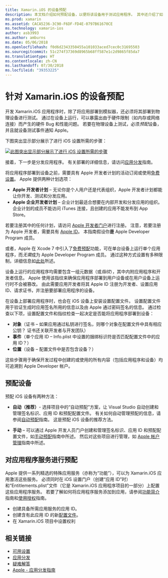 ```yaml
---
title: Xamarin.iOS 的设备预配
description: 本文档介绍如何预配设备，以便将该设备用于测试应用程序。 其中还介绍了如何配置应用，以便使用推送通知等功能。
ms.prod: xamarin
ms.assetid: CACA5236-3C90-F6DF-FD4E-0797B61670CE
ms.technology: xamarin-ios
author: asb3993
ms.author: amburns
ms.date: 05/06/2018
ms.openlocfilehash: f0d6d2343350455a101033aced7cec0c31695503
ms.sourcegitcommit: 51c274f37369d8965b68ff587e1c2d9865f85da7
ms.translationtype: HT
ms.contentlocale: zh-CN
ms.lasthandoff: 07/30/2018
ms.locfileid: "39353225"
---
```

# <a name="device-provisioning-for-xamarinios"></a>针对 Xamarin.iOS 的设备预配

开发 Xamarin.iOS 应用程序时，除了将应用部署到模拟器，还必须将其部署到物理设备进行测试。 通过在设备上运行，可以暴露出由于硬件限制（如内存或网络连接）而产生的硬件 Bug 和性能问题。 若要在物理设备上测试，必须*预配*设备，并且就设备测试事件通知 Apple。

下图突出显示部分展示了进行 iOS 设置所需的步骤：

[![](images/provisioningdiagram.png "此图突出显示部分展示了进行 iOS 设置所需的步骤")](images/provisioningdiagram.png#lightbox)

接着，下一步是分发应用程序。 有关部署的详细信息，请访问[应用分发](~/ios/deploy-test/app-distribution/index.md)指南。

将应用程序部署到设备之前，需要具有 Apple 开发者计划的活动订阅或使用[免费设置](~/ios/get-started/installation/device-provisioning/free-provisioning.md)。 Apple 提供两种计划选项：

- **Apple 开发者计划** – 无论你是个人用户还是代表组织，Apple 开发者计划都能让你开发、测试和分发应用。
- **Apple 企业开发者计划** – 企业计划最适合想要在内部开发和分发应用的组织。 企业计划的成员不能访问 iTunes 连接，且创建的应用不能发布到 App Store。

若要注册其中的任何计划，请访问 [Apple 开发者门户](https://developer.apple.com/programs/enroll/)进行注册。 注意，若要注册为 Apple 开发者，需要具有 [Apple ID](https://appleid.apple.com/)。 本指南假设你**是** Apple Developer Program 成员。

或者，Apple 在 Xcode 7 中引入了[免费预配](~/ios/get-started/installation/device-provisioning/free-provisioning.md)功能，可在单台设备上运行单个应用程序，而*无需*成为 Apple Developer Program 成员。 通过这种方式设置有多种限制，详细信息如[此处](~/ios/get-started/installation/device-provisioning/free-provisioning.md#limitations)所述。

设备上运行的应用程序均需要包含一组元数据（或*指纹*），其中内附应用程序和开发者信息。 Apple 使用该指纹来确保应用程序部署到用户设备或在用户设备上运行时不会被篡改。 由此需要应用开发者将其 Apple ID 注册为开发者、设置应用 ID、请求证书，并注册要部署应用程序的设备。

在设备上部署应用程序时，也会在 iOS 设备上安装设置配置文件。 设置配置文件用于验证生成时应用签名所用的信息以及由 Apple 通过密码签名的信息。 通过检查以下项，设置配置文件和指纹检查一起决定是否能将应用程序部署到设备：

- **对象**（证书 – 如果应用通过私钥进行签名，则哪个对象在配置文件中具有相应公钥？ 证书还关联开发者与开发团队）
- **事件**（单个应用 ID – Info.plist 中设置的捆绑标识符是否匹配配置文件中的应用 ID？）
- **位置**（设备 – 配置文件中是否包含设备？）

这些步骤用于确保开发过程中创建的或使用的所有内容（包括应用程序和设备）均可追溯到 Apple Developer 帐户。

## <a name="provisioning-your-device"></a>预配设备

预配 iOS 设备有两种方法：

* **自动（推荐）**- 选择项目中的“自动预配”方案，让 Visual Studio 自动创建和管理签名标识、应用 ID 和预配配置文件。 有关如何自动管理预配的信息，请参阅[自动预配](automatic-provisioning.md)指南。 这是预配 iOS 设备的推荐方法。

* **手动** – 可以通过 Apple 开发人员门户创建和管理签名标识、应用 ID 和预配配置文件，如[手动预配](manual-provisioning.md)指南中所述。 然后对这些项目进行管理，如 [Apple 帐户管理](~/cross-platform/macios/apple-account-management.md)指南中所述。

## <a name="provisioning-for-application-services"></a>对应用程序服务进行预配

Apple 提供一系列精选的特殊应用服务（亦称为“功能”），可以为 Xamarin.iOS 应用激活这些服务。 必须同时在 iOS 设置门户（创建“应用 ID”时）和“Entitlements.plist”文件（它是 Xamarin.iOS 应用程序项目的一部分）上配置这些应用程序服务。 若要了解如何将应用程序服务添加到应用，请参阅[功能简介](~/ios/deploy-test/provisioning/capabilities/index.md)指南和[使用授权](~/ios/deploy-test/provisioning/entitlements.md)指南。

* 创建具备所需应用服务的应用 ID。
* 创建含有此应用 ID 的新[配置文件](#provisioning-your-device)。
* 在 Xamarin.iOS 项目中设置权利

## <a name="related-links"></a>相关链接

- [可用设置](~/ios/get-started/installation/device-provisioning/free-provisioning.md)
- [应用分发](~/ios/deploy-test/app-distribution/index.md)
- [疑难解答](~/ios/deploy-test/troubleshooting.md)
- [Apple - 应用分发指南](https://developer.apple.com/library/ios/documentation/IDEs/Conceptual/AppDistributionGuide/Introduction/Introduction.html)
